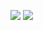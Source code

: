 ![](https://raw.githubusercontent.com/QRX53/GitHub-stats/master/generated/overview.svg#gh-dark-mode-only) ![](https://raw.githubusercontent.com/QRX53/GitHub-stats/master/generated/languages.svg#gh-dark-mode-only)
